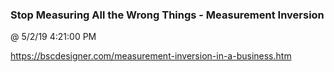 ﻿

### Stop Measuring All the Wrong Things - Measurement Inversion
@ 5/2/19 4:21:00 PM

https://bscdesigner.com/measurement-inversion-in-a-business.htm

